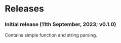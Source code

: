 # Releases

### Initial release (11th September, 2023; v0.1.0)
Contains simple function and string parsing.
